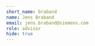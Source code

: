 ```yaml
---
short_name: braband
name: Jens Braband
email: jens.braband@siemens.com
role: advisor
hide: true
---
```


